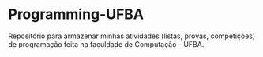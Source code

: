# Programming-UFBA

Repositório para armazenar minhas atividades (listas, provas, competições) de programação feita na faculdade de Computação - UFBA.
